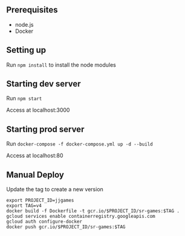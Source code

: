 
## Prerequisites

- node.js
- Docker


## Setting up

Run `npm install` to install the node modules

## Starting dev server

Run `npm start`

Access at localhost:3000

## Starting prod server

Run `docker-compose -f docker-compose.yml up -d --build`

Access at localhost:80

## Manual Deploy
Update the tag to create a new version
```
export PROJECT_ID=jjgames
export TAG=v4
docker build -f Dockerfile -t gcr.io/$PROJECT_ID/sr-games:$TAG .
gcloud services enable containerregistry.googleapis.com
gcloud auth configure-docker
docker push gcr.io/$PROJECT_ID/sr-games:$TAG
```
